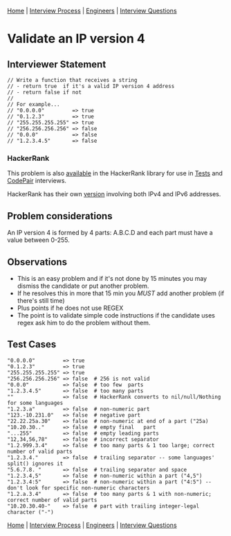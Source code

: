 [Home](../../../README.md) |
[Interview Process](../../README.md) |
[Engineers](../README.md) |
[Interview Questions](README.md)

# Validate an IP version 4

## Interviewer Statement
```
// Write a function that receives a string
// - return true  if it's a valid IP version 4 address
// - return false if not
//
// For example...
// "0.0.0.0"         => true
// "0.1.2.3"         => true
// "255.255.255.255" => true
// "256.256.256.256" => false
// "0.0.0"           => false
// "1.2.3.4.5"       => false

```

### HackerRank
This problem is also
[available](https://www.hackerrank.com/x/library/personal/mine/coding/questions/288822/view)
in the HackerRank library for use in
[Tests](https://www.hackerrank.com/x/tests) and
[CodePair](https://www.hackerrank.com/x/interviews/mypads)
interviews.

HackerRank has their own
[version](https://www.hackerrank.com/x/library/hackerrank/coding/questions/141294/view)
involving both IPv4 and IPv6 addresses.

## Problem considerations
An IP version 4 is formed by 4 parts: A.B.C.D and each part must have a value between 0-255.

## Observations
- This is an easy problem and if it's not done by 15 minutes you may dismiss the candidate or put another problem.
- If he resolves this in more that 15 min you *MUST* add another problem (if there's still time)
- Plus points if he does not use REGEX
- The point is to validate simple code instructions if the candidate uses regex ask him to do the problem without them.

## Test Cases

```
"0.0.0.0"         => true
"0.1.2.3"         => true
"255.255.255.255" => true
"256.256.256.256" => false  # 256 is not valid
"0.0.0"           => false  # too few  parts
"1.2.3.4.5"       => false  # too many parts
""                => false  # HackerRank converts to nil/null/Nothing for some languages
"1.2.3.a"         => false  # non-numeric part
"123.-10.231.0"   => false  # negative part
"22.22.25a.30"    => false  # non-numeric at end of a part ("25a)
"10.20.30.."      => false  # empty final   part
"...255"          => false  # empty leading parts
"12,34,56,78"     => false  # incorrect separator
"1.2.999.3.4"     => false  # too many parts & 1 too large; correct number of valid parts
"1.2.3.4."        => false  # trailing separator -- some languages' split() ignores it
"5.6.7.8. "       => false  # trailing separator and space
"1.2.3.4,5"       => false  # non-numeric within a part ("4,5")
"1.2.3.4:5"       => false  # non-numeric within a part ("4:5") -- don't look for specific non-numeric characters
"1.2.a.3.4"       => false  # too many parts & 1 with non-numeric; correct number of valid parts
"10.20.30.40-"    => false  # part with trailing integer-legal character ("-")
```

[Home](../../../README.md) |
[Interview Process](../../README.md) |
[Engineers](../README.md) |
[Interview Questions](README.md)
